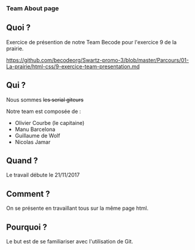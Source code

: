 ### Team About page

## Quoi ?

Exercice de présention de notre Team Becode pour l'exercice 9 de la prairie. 

https://github.com/becodeorg/Swartz-promo-3/blob/master/Parcours/01-La-prairie/html-css/9-exercice-team-presentation.md

## Qui ? 

Nous sommes ~~les serial giteurs~~ 

Notre team est composée de :

* Olivier Courbe (le capitaine)
* Manu Barcelona
* Guillaume de Wolf
* Nicolas Jamar

## Quand ?

Le travail débute le 21/11/2017

## Comment ?

On se présente en travaillant tous sur la même page html. 

## Pourquoi ?

Le but est de se familiariser avec l'utilisation de Git. 
